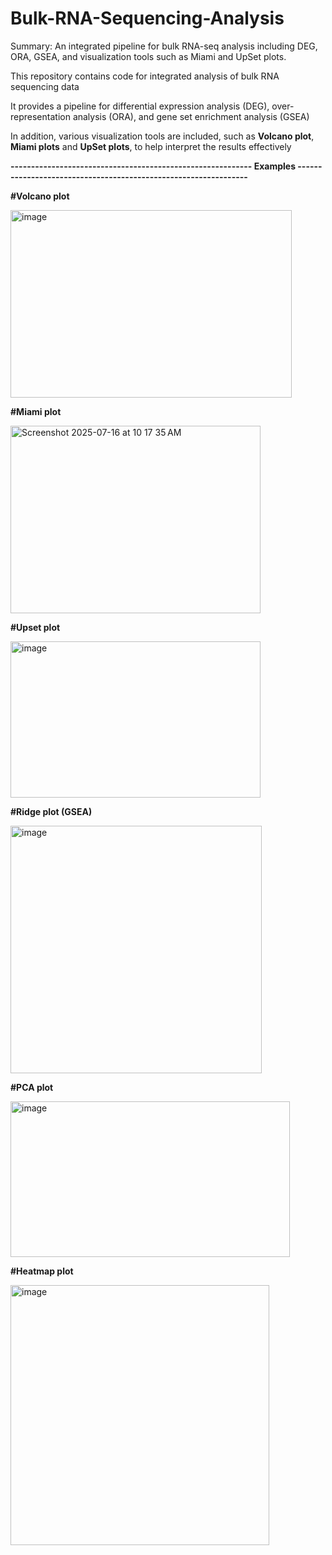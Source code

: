 # Bulk-RNA-Sequencing-Analysis
Summary: An integrated pipeline for bulk RNA-seq analysis including DEG, ORA, GSEA, and visualization tools such as Miami and UpSet plots.


This repository contains code for integrated analysis of bulk RNA sequencing data


It provides a pipeline for differential expression analysis (DEG), over-representation analysis (ORA), and gene set enrichment analysis (GSEA)  


In addition, various visualization tools are included, such as **Volcano plot**, **Miami plots** and **UpSet plots**, to help interpret the results effectively



**----------------------------------------------------------- Examples ----------------------------------------------------------------**




**#Volcano plot**

<img width="450" height="300" alt="image" src="https://github.com/user-attachments/assets/a55d5123-9021-46c8-b922-1824eead9137" />


**#Miami plot**

<img width="400" height="300" alt="Screenshot 2025-07-16 at 10 17 35 AM" src="https://github.com/user-attachments/assets/d95d2e42-0155-492b-a0d9-cc9d8607dc41" />

**#Upset plot**

<img width="400" height="250" alt="image" src="https://github.com/user-attachments/assets/98285ec6-d204-4fe3-9e47-d44eeb020f83" />

**#Ridge plot (GSEA)**

<img width="402" height="396" alt="image" src="https://github.com/user-attachments/assets/f1c28474-3535-4ac1-b208-983cd0e36029" />

**#PCA plot**

<img width="447" height="249" alt="image" src="https://github.com/user-attachments/assets/3074858c-10c1-413c-ab31-518a1752d8d1" />


**#Heatmap plot**

<img width="414" height="416" alt="image" src="https://github.com/user-attachments/assets/c11b0c9a-b68d-4f40-89df-bffc69fb9ff2" />
